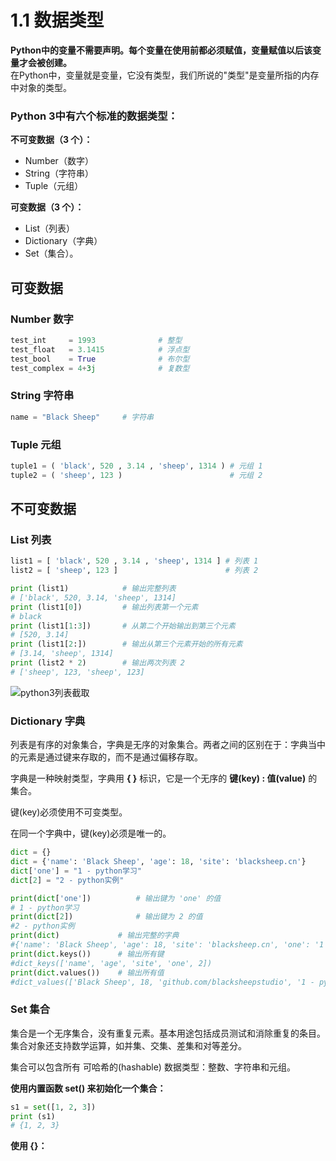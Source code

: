 # 1.1 数据类型
**Python中的变量不需要声明。每个变量在使用前都必须赋值，变量赋值以后该变量才会被创建。**  
在Python中，变量就是变量，它没有类型，我们所说的"类型"是变量所指的内存中对象的类型。

### Python 3中有六个标准的数据类型：
**不可变数据（3 个）：**
- Number（数字）
- String（字符串）
- Tuple（元组）

**可变数据（3 个）：**
- List（列表）
- Dictionary（字典）
- Set（集合）。
## 可变数据
### Number 数字
```python
test_int     = 1993              # 整型
test_float   = 3.1415            # 浮点型
test_bool    = True              # 布尔型
test_complex = 4+3j              # 复数型
```
### String 字符串
```python
name = "Black Sheep"     # 字符串
```
### Tuple 元组
```python
tuple1 = ( 'black', 520 , 3.14 , 'sheep', 1314 ) # 元组 1
tuple2 = ( 'sheep', 123 )                        # 元组 2
```
## 不可变数据
### List 列表
```python
list1 = [ 'black', 520 , 3.14 , 'sheep', 1314 ] # 列表 1
list2 = [ 'sheep', 123 ]                        # 列表 2

print (list1)            # 输出完整列表
# ['black', 520, 3.14, 'sheep', 1314]
print (list1[0])         # 输出列表第一个元素
# black
print (list1[1:3])       # 从第二个开始输出到第三个元素
# [520, 3.14]
print (list1[2:])        # 输出从第三个元素开始的所有元素
# [3.14, 'sheep', 1314]
print (list2 * 2)        # 输出两次列表 2
# ['sheep', 123, 'sheep', 123]
```
![python3列表截取](https://www.runoob.com/wp-content/uploads/2013/11/list_slicing1.png)

### Dictionary 字典
列表是有序的对象集合，字典是无序的对象集合。两者之间的区别在于：字典当中的元素是通过键来存取的，而不是通过偏移存取。

字典是一种映射类型，字典用 **{ }** 标识，它是一个无序的 **键(key) : 值(value)** 的集合。

键(key)必须使用不可变类型。

在同一个字典中，键(key)必须是唯一的。


```python
dict = {}
dict = {'name': 'Black Sheep', 'age': 18, 'site': 'blacksheep.cn'}
dict['one'] = "1 - python学习"
dict[2] = "2 - python实例"

print(dict['one'])          # 输出键为 'one' 的值
# 1 - python学习
print(dict[2])              # 输出键为 2 的值
#2 - python实例
print(dict)             # 输出完整的字典
#{'name': 'Black Sheep', 'age': 18, 'site': 'blacksheep.cn', 'one': '1 - python学习', 2: '2 - python实例'}
print(dict.keys())      # 输出所有键
#dict_keys(['name', 'age', 'site', 'one', 2])
print(dict.values())    # 输出所有值
#dict_values(['Black Sheep', 18, 'github.com/blacksheepstudio', '1 - python学习', '2 - python实例'])
```

### Set 集合
集合是一个无序集合，没有重复元素。基本用途包括成员测试和消除重复的条目。集合对象还支持数学运算，如并集、交集、差集和对等差分。

集合可以包含所有 可哈希的(hashable) 数据类型：整数、字符串和元组。

**使用内置函数 set() 来初始化一个集合：**
```python
s1 = set([1, 2, 3])
print (s1)
# {1, 2, 3}
```
**使用 {}：**